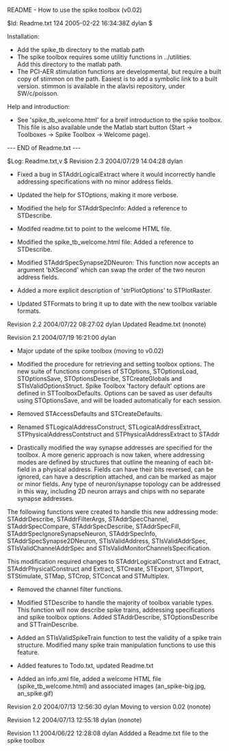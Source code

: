 README - How to use the spike toolbox (v0.02)

$Id: Readme.txt 124 2005-02-22 16:34:38Z dylan $

Installation:
* Add the spike_tb directory to the matlab path
* The spike toolbox requires some utilitiy functions in ../utilities.  
Add this directory to the matlab path.
* The PCI-AER stimulation functions are developmental, but require a 
built copy of stimmon on the path.  Easiest is to add a symbolic link to 
a built version.  stimmon is available in the alavlsi repository, under 
SW/c/poisson.


Help and introduction:
* See 'spike_tb_welcome.html' for a breif introduction to the spike toolbox.
This file is also available unde the Matlab start button (Start ->
Toolboxes -> Spike Toolbox -> Welcome page).


--- END of Readme.txt ---

$Log: Readme.txt,v $
Revision 2.3  2004/07/29 14:04:28  dylan
* Fixed a bug in STAddrLogicalExtract where it would incorrectly handle
addressing specifications with no minor address fields.

* Updated the help for STOptions, making it more verbose.

* Modified the help for STAddrSpecInfo: Added a reference to STDescribe.

* Modifed readme.txt to point to the welcome HTML file.

* Modified the spike_tb_welcome.html file: Added a reference to STDescribe.

* Modified STAddrSpecSynapse2DNeuron: This function now accepts an argument
'bXSecond' which can swap the order of the two neuron address fields.

* Added a more explicit description of 'strPlotOptions' to STPlotRaster.

* Updated STFormats to bring it up to date with the new toolbox variable
formats.

Revision 2.2  2004/07/22 08:27:02  dylan
Updated Readme.txt (nonote)

Revision 2.1  2004/07/19 16:21:00  dylan
* Major update of the spike toolbox (moving to v0.02)

* Modified the procedure for retrieving and setting toolbox options.  The new
suite of functions comprises of STOptions, STOptionsLoad, STOptionsSave,
STOptionsDescribe, STCreateGlobals and STIsValidOptionsStruct.  Spike Toolbox
'factory default' options are defined in STToolboxDefaults.  Options can be
saved as user defaults using STOptionsSave, and will be loaded automatically
for each session.

* Removed STAccessDefaults and STCreateDefaults.

* Renamed STLogicalAddressConstruct, STLogicalAddressExtract,
STPhysicalAddressContstruct and STPhysicalAddressExtract to
STAddr<type><verb>

* Drastically modified the way synapse addresses are specified for the
toolbox.  A more generic approach is now taken, where addressing modes are
defined by structures that outline the meaning of each bit-field in a
physical address.  Fields can have their bits reversed, can be ignored, can
have a description attached, and can be marked as major or minor fields.
Any type of neuron/synapse topology can be addressed in this way, including
2D neuron arrays and chips with no separate synapse addresses.

The following functions were created to handle this new addressing mode:
STAddrDescribe, STAddrFilterArgs, STAddrSpecChannel, STAddrSpecCompare,
STAddrSpecDescribe, STAddrSpecFill, STAddrSpecIgnoreSynapseNeuron,
STAddrSpecInfo, STAddrSpecSynapse2DNeuron, STIsValidAddress, STIsValidAddrSpec,
STIsValidChannelAddrSpec and STIsValidMonitorChannelsSpecification.

This modification required changes to STAddrLogicalConstruct and Extract,
STAddrPhysicalConstruct and Extract, STCreate, STExport, STImport,
STStimulate, STMap, STCrop, STConcat and STMultiplex.

* Removed the channel filter functions.

* Modified STDescribe to handle the majority of toolbox variable types.
This function will now describe spike trains, addressing specifications and
spike toolbox options.  Added STAddrDescribe, STOptionsDescribe and
STTrainDescribe.

* Added an STIsValidSpikeTrain function to test the validity of a spike
train structure.  Modified many spike train manipulation functions to use
this feature.

* Added features to Todo.txt, updated Readme.txt

* Added an info.xml file, added a welcome HTML file (spike_tb_welcome.html)
and associated images (an_spike-big.jpg, an_spike.gif)

Revision 2.0  2004/07/13 12:56:30  dylan
Moving to version 0.02 (nonote)

Revision 1.2  2004/07/13 12:55:18  dylan
(nonote)

Revision 1.1  2004/06/22 12:28:08  dylan
Addded a Readme.txt file to the spike toolbox

